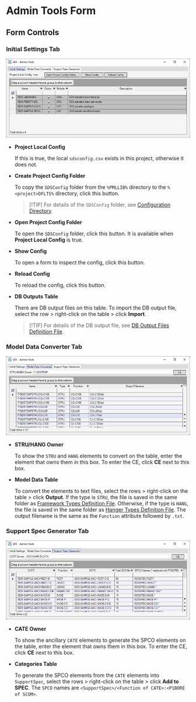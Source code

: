 # Admin Tools Form

## Form Controls

### Initial Settings Tab

![Initial Settings Tab](assets/initial_settings.png)

- **Project Local Config**

  If this is true, the local `sdsconfig.csv` exists in this project, otherwise it does not.

- **Create Project Config Folder**

  To copy the `SDSConfig` folder from the `%PMLLIB%` directory to the `%<project>DFLTS%` directory, click this button.

  > [!TIP] For details of the `SDSConfig` folder, see [Configuration Directory](config-dir.md#configuration-directory).

- **Open Project Config Folder**

  To open the `SDSConfig` folder, click this button. It is available when **Project Local Config** is true.

- **Show Config**

  To open a form to inspect the config, click this button.

- **Reload Config**

  To reload the config, click this button.

- **DB Outputs Table**

  There are DB output files on this table. To import the DB output file, select the row > right-click on the table > click **Import**.

  > [!TIP] For details of the DB output file, see [DB Output Files Definition File](config-dir.md#db-output-files-definition-file).

### Model Data Converter Tab

![Model Data Converter Tab](assets/model_data_converter.png)

- **STRU/HANG Owner**

  To show the `STRU` and `HANG` elements to convert on the table, enter the element that owns them in this box. To enter the CE, click **CE** next to this box.

- **Model Data Table**

  To convert the elements to text files, select the rows > right-click on the table > click **Output**. If the type is `STRU`, the file is saved in the same folder as [Framework Types Definition File](config-dir.md#framework-types-definition-file). Otherwise, if the type is `HANG`, the file is saved in the same folder as [Hanger Types Definition File](config-dir.md#hanger-types-definition-file). The output filename is the same as the `Function` attribute followed by `.txt`.

### Support Spec Generator Tab

![Support Spec Generator Tab](assets/support_spec_generator.png)

- **CATE Owner**

  To show the ancillary `CATE` elements to generate the SPCO elements on the table, enter the element that owns them in this box. To enter the CE, click **CE** next to this box.

- **Categories Table**

  To generate the SPCO elements from the `CATE` elements into `SupportSpec`, select the rows > right-click on the table > click **Add to SPEC**. The `SPCO` names are `<SupportSpec>/<Function of CATE>:<P1BORE of SCOM>`.
